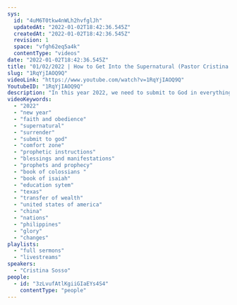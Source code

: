 ```yaml
---
sys:
  id: "4uM6T0tkw4nWLh2hvfglJh"
  updatedAt: "2022-01-02T18:42:36.545Z"
  createdAt: "2022-01-02T18:42:36.545Z"
  revision: 1
  space: "vfgh62eq5a4k"
  contentType: "videos"
date: "2022-01-02T18:42:36.545Z"
title: "01/02/2022 | How to Get Into the Supernatural (Pastor Cristina Sosso)"
slug: "1RqYjIAOQ9Q"
videoLink: "https://www.youtube.com/watch?v=1RqYjIAOQ9Q"
YoutubeID: "1RqYjIAOQ9Q"
description: "In this year 2022, we need to submit to God in everything. If you are willing, you will find that God will command you to do things that you don't want to do or something that you aren't comfortable with. When that happens, get excited. God is leading you into the supernatural. If you are still doing the things that you like doing and you aren't being made uncomfortable that is when you should be getting nervous. This sermon was delivered by Pastor Cris Sosso at Freedom Fellowship Church International on January 2, 2022."
videoKeywords:
  - "2022"
  - "new year"
  - "faith and obedience"
  - "supernatural"
  - "surrender"
  - "submit to god"
  - "comfort zone"
  - "prophetic instructions"
  - "blessings and manifestations"
  - "prophets and prophecy"
  - "book of colossians "
  - "book of isaiah"
  - "education sytem"
  - "texas"
  - "transfer of wealth"
  - "united states of america"
  - "china"
  - "nations"
  - "philippines"
  - "glory"
  - "changes"
playlists:
  - "full sermons"
  - "livestreams"
speakers:
  - "Cristina Sosso"
people:
  - id: "3zLvufAtlKgiiGIaEYs4S4"
    contentType: "people"
---
```

